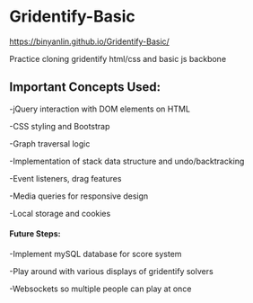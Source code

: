 # Gridentify-Basic

https://binyanlin.github.io/Gridentify-Basic/

Practice cloning gridentify html/css and basic js backbone

## Important Concepts Used:

-jQuery interaction with DOM elements on HTML

-CSS styling and Bootstrap

-Graph traversal logic

-Implementation of stack data structure and undo/backtracking

-Event listeners, drag features

-Media queries for responsive design

-Local storage and cookies



#### Future Steps:

-Implement mySQL database for score system

-Play around with various displays of gridentify solvers

-Websockets so multiple people can play at once
